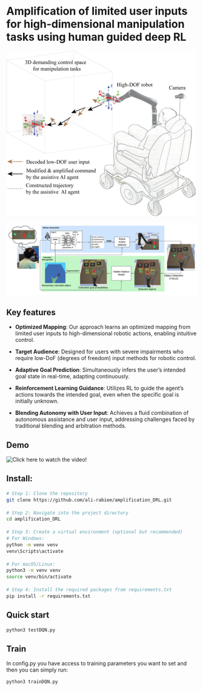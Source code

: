 # Amplification of limited user inputs for high-dimensional manipulation tasks using human guided deep RL

<img src="figs/Conceptual_Design.png" alt="Conceptual Design" width="500"/>

![Model Overview](figs/diagram.jpeg)

## Key features

- **Optimized Mapping**: Our approach learns an optimized mapping from limited user inputs to high-dimensional robotic actions, enabling intuitive control.
  
- **Target Audience**: Designed for users with severe impairments who require low-DoF (degrees of freedom) input methods for robotic control.

- **Adaptive Goal Prediction**: Simultaneously infers the user’s intended goal state in real-time, adapting continuously.

- **Reinforcement Learning Guidance**: Utilizes RL to guide the agent’s actions towards the intended goal, even when the specific goal is initially unknown.

- **Blending Autonomy with User Input**: Achieves a fluid combination of autonomous assistance and user input, addressing challenges faced by traditional blending and arbitration methods.


## Demo

![Click here to watch the video!](https://github.com/ali-rabiee/amplification_DRL/blob/main/demo/amplification_demo.gif?raw=true)

## Install:

```bash
# Step 1: Clone the repository
git clone https://github.com/ali-rabiee/amplification_DRL.git

# Step 2: Navigate into the project directory
cd amplification_DRL

# Step 3: Create a virtual environment (optional but recommended)
# For Windows:
python -m venv venv
venv\Scripts\activate

# For macOS/Linux:
python3 -m venv venv
source venv/bin/activate

# Step 4: Install the required packages from requirements.txt
pip install -r requirements.txt
```
## Quick start
```bash
python3 testDQN.py
```
## Train
In config.py you have access to training parameters you want to set and then you can simply run:
```bash
python3 trainDQN.py
```
